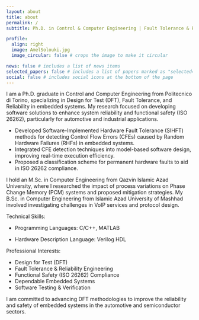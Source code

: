 ```yaml
---
layout: about
title: about
permalink: /
subtitle: Ph.D. in Control & Computer Engineering | Fault Tolerance & Reliability | Functional Safety (ISO 26262) | Design for Test (DFT) & Embedded Systems

profile:
  align: right
  image: AmelSolouki.jpg
  image_circular: false # crops the image to make it circular

news: false # includes a list of news items
selected_papers: false # includes a list of papers marked as "selected={true}"
social: false # includes social icons at the bottom of the page
---
```


<!-- Write your biography here. Tell the world about yourself. Link to your favorite [subreddit](http://reddit.com). You can put a picture in, too. The code is already in, just name your picture `prof_pic.jpg` and put it in the `img/` folder.

Put your address / P.O. box / other info right below your picture. You can also disable any of these elements by editing `profile` property of the YAML header of your `_pages/about.md`. Edit `_bibliography/papers.bib` and Jekyll will render your [publications page](/al-folio/publications/) automatically.

Link to your social media connections, too. This theme is set up to use [Font Awesome icons](https://fontawesome.com/) and [Academicons](https://jpswalsh.github.io/academicons/), like the ones below. Add your Facebook, Twitter, LinkedIn, Google Scholar, or just disable all of them.-->


I am a Ph.D. graduate in Control and Computer Engineering from Politecnico di Torino, specializing in Design for Test (DFT), Fault Tolerance, and Reliability in embedded systems. My research focused on developing software solutions to enhance system reliability and functional safety (ISO 26262), particularly for automotive and industrial applications.

* Developed Software-Implemented Hardware Fault Tolerance (SIHFT) methods for detecting Control Flow Errors (CFEs) caused by Random Hardware Failures (RHFs) in embedded systems.
* Integrated CFE detection techniques into model-based software design, improving real-time execution efficiency.
* Proposed a classification scheme for permanent hardware faults to aid in ISO 26262 compliance.

I hold an M.Sc. in Computer Engineering from Qazvin Islamic Azad University, where I researched the impact of process variations on Phase Change Memory (PCM) systems and proposed mitigation strategies. My B.Sc. in Computer Engineering from Islamic Azad University of Mashhad involved investigating challenges in VoIP services and protocol design.

Technical Skills:

* Programming Languages: C/C++, MATLAB

* Hardware Description Language: Verilog HDL

Professional Interests:
* Design for Test (DFT) 
* Fault Tolerance & Reliability Engineering
* Functional Safety (ISO 26262) Compliance
* Dependable Embedded Systems
* Software Testing & Verification

I am committed to advancing DFT methodologies to improve the reliability and safety of embedded systems in the automotive and semiconductor sectors.
